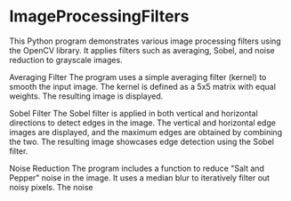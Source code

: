 # ImageProcessingFilters

This Python program demonstrates various image processing filters using the OpenCV library. It applies filters such as averaging, Sobel, and noise reduction to grayscale images.

Averaging Filter
The program uses a simple averaging filter (kernel) to smooth the input image. The kernel is defined as a 5x5 matrix with equal weights. The resulting image is displayed.

Sobel Filter
The Sobel filter is applied in both vertical and horizontal directions to detect edges in the image. The vertical and horizontal edge images are displayed, and the maximum edges are obtained by combining the two. The resulting image showcases edge detection using the Sobel filter.

Noise Reduction
The program includes a function to reduce "Salt and Pepper" noise in the image. It uses a median blur to iteratively filter out noisy pixels. The noise
